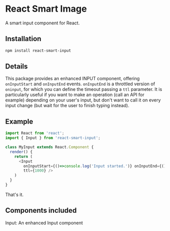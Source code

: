 React Smart Image
==========================

A smart input component for React.

Installation  
------------

``` sh
npm install react-smart-input
```

Details
-------

This package provides an enhanced INPUT component, offering ```onInputStart``` and ```onInputEnd``` events. ```onInputEnd``` is a throttled version of ```oninput```, for which you can define the timeout passing a ```ttl``` parameter. It is particularly useful if you want to make an operation (call an API for example) depending on your user's input, but don't want to call it on every input change (but wait for the user to finish typing instead).

Example
-------  

``` javascript
import React from 'react';
import { Input } from 'react-smart-input';

class MyInput extends React.Component {
  render() {
    return (
      <Input
        onInputStart={()=>console.log('Input started.')} onInputEnd={()=>console.log('Make API call.')}
        ttl={1000} />
    )
  }
}
```

That's it.

Components included
-------

Input: An enhanced Input component
